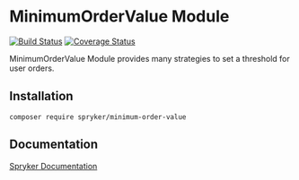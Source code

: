 # MinimumOrderValue Module
[![Build Status](https://travis-ci.org/spryker/minimum-order-value.svg)](https://travis-ci.org/spryker/minimum-order-value)
[![Coverage Status](https://coveralls.io/repos/github/spryker/minimum-order-value/badge.svg)](https://coveralls.io/github/spryker/minimum-order-value)

MinimumOrderValue Module provides many strategies to set a threshold for user orders.

## Installation

```
composer require spryker/minimum-order-value
```

## Documentation

[Spryker Documentation](https://academy.spryker.com/developing_with_spryker/module_guide/modules.html)
